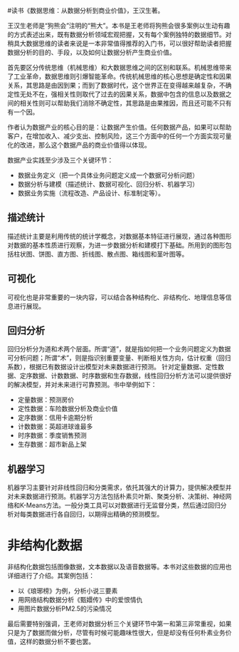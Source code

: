 \#读书《数据思维：从数据分析到商业价值》，王汉生著。

王汉生老师是“狗熊会”注明的“熊大”。本书是王老师将狗熊会很多案例以生动有趣的方式表述出来，既有数据分析领域宏观把握，又有每个案例独特的数据细节。对稍具大数据思维的读者来说是一本非常值得推荐的入门书，可以很好帮助读者把握数据分析的目的、手段，以及如何让数据分析产生商业价值。

首先要区分传统思维（机械思维）和大数据思维之间的区别和联系。机械思维带来了工业革命，数据思维则引爆智能革命。传统机械思维的核心思想是确定性和因果关系，其思路是由因到果；而到了数据时代，这个世界正在变得越来越复杂，不确定性无处不在，强相关性则取代了过去的因果关系，数据中包含的信息以及数据之间的相关性则可以帮助我们消除不确定性，其思路是由果推因，而且还可能不只有有一个因。

作者认为数据产业的核心目的是：让数据产生价值。任何数据产品，如果可以帮助客户，在增加收入、减少支出、控制风险，这三个方面中的任何一个方面实现可量化的改进，那么这个数据产品的商业价值得以体现。

数据产业实践至少涉及三个关键环节：
 - 数据业务定义（把一个具体业务问题定义成一个数据可分析问题）
 - 数据分析与建模（描述统计、数据可视化、回归分析、机器学习）
 - 数据业务实施（流程改造、产品设计、标准制定等）。

## 描述统计
描述统计主要是利用传统的统计学概念，对数据基本特征进行展现，通过各种图形对数据的基本性质进行观察，为进一步数据分析和建模打下基础。所用到的图形包括柱状图、饼图、直方图、折线图、散点图、箱线图和茎叶图等。

## 可视化
可视化也是非常重要的一块内容，可以结合各种结构化、非结构化、地理信息等信息进行展现。

## 回归分析
回归分析分为道和术两个层面。所谓“道”，就是指如何把一个业务问题定义为数据可分析问题；所谓“术”，则是指识别重要变量、判断相关性方向，估计权重（回归系数），根据已有数据设计出模型对未来数据进行预测。
针对定量数据、定性数据、定序数据、计数数据、时序数据和生存数据，线性回归分析方法可以提供很好的解决模型，并对未来进行可靠预测。书中举例如下：
 - 定量数据：预测房价
 - 定性数据：车险数据分析及商业价值
 - 定序数据：信用卡逾期分析
 - 计数数据：英超进球谁最多
 - 时序数据：季度销售预测
 - 生存数据：超市新品上架

## 机器学习
机器学习主要针对非线性回归和分类需求，依托其强大的计算力，提供解决模型并对未来数据进行预测。机器学习方法包括朴素贝叶斯、聚类分析、决策树、神经网络和K-Means方法。一般分类工具可以对数据进行无监督分类，然后通过回归分析对每类数据进行各自回归，以期得出精确的预测模型。

# 非结构化数据
非结构化数据包括图像数据，文本数据以及语音数据等。本书对这些数据的应用也详细进行了介绍。其案例包括：
 - 以《琅琊榜》为例，分析小说三要素
 - 用网络结构数据分析《甄嬛传》中的爱恨情仇
 - 用图片数据分析PM2.5的污染情况

最后需要特别强调，王老师对数据分析三个关键环节中第一和第三非常重视，如果只是为了数据而做分析，尽管有时候可能趣味性很大，但是却没有任何朴素业务价值，这样的数据分析不要也罢。

